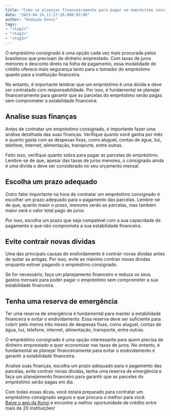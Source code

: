 ```yaml
---
title: "Como se planejar financeiramente para pagar um empréstimo consignado"
date: "2023-04-14,11:17:26.000-03:00"
author: "Redação Konsi"
tags:
- "<tag1>"
- "<tag2>"
- "<tag3>"
---
```


<p>O empréstimo consignado é uma opção cada vez mais procurada pelos brasileiros que precisam de dinheiro emprestado. Com taxas de juros menores e desconto direto na folha de pagamento, essa modalidade de crédito oferece mais segurança tanto para o tomador do empréstimo quanto para a instituição financeira.</p><p>No entanto, é importante lembrar que um empréstimo é uma dívida e deve ser contratado com responsabilidade. Por isso, é fundamental se planejar financeiramente para garantir que as parcelas do empréstimo serão pagas sem comprometer a estabilidade financeira.</p><h2 id="analise-suas-finan%C3%A7as">Analise suas finanças</h2><p>Antes de contratar um empréstimo consignado, é importante fazer uma análise detalhada das suas finanças. Verifique quanto você ganha por mês e quanto gasta com as despesas fixas, como aluguel, contas de água, luz, telefone, internet, alimentação, transporte, entre outras.</p><p>Feito isso, verifique quanto sobra para pagar as parcelas do empréstimo. Lembre-se de que, apesar das taxas de juros menores, o consignado ainda é uma dívida e deve ser considerado no seu orçamento mensal.</p><h2 id="escolha-um-prazo-adequado">Escolha um prazo adequado</h2><p>Outro fator importante na hora de contratar um empréstimo consignado é escolher um prazo adequado para o pagamento das parcelas. Lembre-se de que, quanto maior o prazo, menores serão as parcelas, mas também maior será o valor total pago de juros.</p><p>Por isso, escolha um prazo que seja compatível com a sua capacidade de pagamento e que não comprometa a sua estabilidade financeira.</p><h2 id="evite-contrair-novas-d%C3%ADvidas">Evite contrair novas dívidas</h2><p>Uma das principais causas do endividamento é contrair novas dívidas antes de quitar as antigas. Por isso, evite ao máximo contrair novas dívidas enquanto estiver pagando o empréstimo consignado.</p><p>Se for necessário, faça um planejamento financeiro e reduza os seus gastos mensais para poder pagar o empréstimo sem comprometer a sua estabilidade financeira.</p><h2 id="tenha-uma-reserva-de-emerg%C3%AAncia">Tenha uma reserva de emergência</h2><p>Ter uma reserva de emergência é fundamental para manter a estabilidade financeira e evitar o endividamento. Essa reserva deve ser suficiente para cobrir pelo menos três meses de despesas fixas, como aluguel, contas de água, luz, telefone, internet, alimentação, transporte, entre outras.</p><p>O empréstimo consignado é uma opção interessante para quem precisa de dinheiro emprestado e quer economizar nas taxas de juros. No entanto, é fundamental se planejar financeiramente para evitar o endividamento e garantir a estabilidade financeira.</p><p>Analise suas finanças, escolha um prazo adequado para o pagamento das parcelas, evite contrair novas dívidas, tenha uma reserva de emergência e faça um planejamento financeiro para garantir que as parcelas do empréstimo serão pagas em dia.</p><p>Com todas essas dicas, você estará preparado para contratar um empréstimo consignado seguro e que procura o melhor para você.<br><a href="https://q2kj.adj.st/?adj_t=1075aqga&amp;adj_campaign=site&amp;adj_adgroup=blog&amp;adj_creative=como-se-planejar-financeiramente">Baixe o app da Konsi</a> e encontre a melhor oportunidade de crédito entre mais de 20 instituições!</p>
